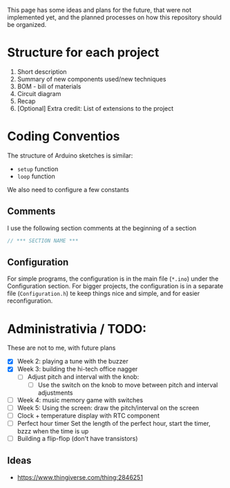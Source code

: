 This page has some ideas and plans for the future, that were not implemented yet, and the planned processes on how this repository should be organized.


# Structure for each project
1. Short description
2. Summary of new components used/new techniques
3. BOM - bill of materials
4. Circuit diagram
5. Recap
6. [Optional] Extra credit: List of extensions to the project


# Coding Conventios
The structure of Arduino sketches is similar:
- `setup` function
- `loop` function

We also need to configure a few constants

## Comments
I use the following section comments at the beginning of a section
```c
// *** SECTION NAME ***
```

## Configuration
For simple programs, the configuration is in the main file (`*.ino`) under the Configuration section. For bigger projects, the configuration is in a separate file (`Configuration.h`) te keep things nice and simple, and for easier reconfiguration. 

# Administrativia / TODO:
These are not to me, with future plans

- [x] Week 2: playing a tune with the buzzer
- [x] Week 3: building the hi-tech office nagger
  - [ ] Adjust pitch and interval with the knob:
    - [ ] Use the switch on the knob to move between pitch and interval adjustments
- [ ] Week 4: music memory game with switches
- [ ] Week 5: Using the screen: draw the pitch/interval on the screen
- [ ] Clock + temperature display with RTC component
- [ ] Perfect hour timer
      Set the length of the perfect hour, start the timer, bzzz when the time is up
- [ ] Building a flip-flop (don't have transistors)

## Ideas
- https://www.thingiverse.com/thing:2846251
